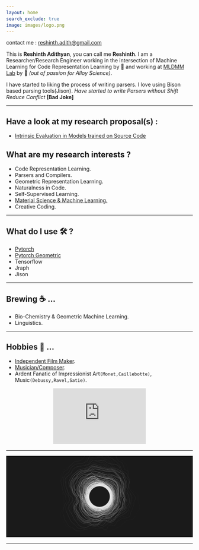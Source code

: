 ```yaml
---
layout: home
search_exclude: true
image: images/logo.png
---
```


contact me : [reshinth.adith@gmail.com](mailto:reshinth.adith@gmail.com)

This is **Reshinth Adithyan**, you can call me **Reshinth**. I am a Researcher/Research Engineer working in the intersection of Machine Learning for Code Representation Learning by 🔆 and 
working at <a href="https://sites.google.com/view/mldmm-lab/home">MLDMM Lab</a> by  🌌 _(out of passion for Alloy Science)_.    

I have started to liking the process of writing parsers. I love using Bison based parsing tools(Jison). _Have started to write Parsers without Shift Reduce Conflict_ **[Bad Joke]**   

___
## Have a look at my research proposal(s) :
- [Intrinsic Evaluation in Models trained on Source Code](assets/files/intrinsic_eval_proposal.pdf)


## What are my research interests ? 
- Code Representation Learning. 
- Parsers and Compilers.     
- Geometric Representation Learning.   
- Naturalness in Code. 
- Self-Supervised Learning.
- [Material Science & Machine Learning.](https://sites.google.com/view/mldmm-lab/blog/glassberta-unsupervised-pre-training-for-glass-alloys?authuser=0)
- Creative Coding.  

___   
  
## What do I use 🛠️ ?  
- [Pytorch](https://pytorch.org/) 
- [Pytorch Geometric](https://github.com/rusty1s/pytorch_geometric)
-  Tensorflow
- Jraph
- Jison   

___


## Brewing ☕ ...
- Bio-Chemistry & Geometric Machine Learning.
- Linguistics.       

___

## Hobbies 🎵 ...
- [Independent Film Maker](https://www.youtube.com/channel/UCy4dxJ4zhY7QIW2zGv6sZcw).
- [Musician/Composer](https://www.youtube.com/channel/UCy4dxJ4zhY7QIW2zGv6sZcw).
- Ardent Fanatic of Impressionist Art`(Monet,Caillebotte)`, Music`(Debussy,Ravel,Satie)`.    
 <p align ="center"><iframe width="250" height="150"
src="https://www.youtube.com/embed/GgULN6Jvg94" 
frameborder="0" 
allow="accelerometer; autoplay; encrypted-media; gyroscope; picture-in-picture" 
allowfullscreen></iframe></p>

___    

<p align="center">
  <img src="https://github.com/reshinthadithyan/home/blob/master/images/Black_Hole.png?raw=true" alt="Reshinth's thread art"/>
</p>


___
